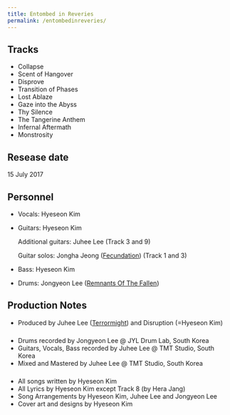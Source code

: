 ```yaml
---
title: Entombed in Reveries
permalink: /entombedinreveries/
---
```


## Tracks 
- Collapse
- Scent of Hangover
- Disprove
- Transition of Phases
- Lost Ablaze
- Gaze into the Abyss
- Thy Silence
- The Tangerine Anthem
- Infernal Aftermath
- Monstrosity

## Resease date
15 July 2017

## Personnel
- Vocals: Hyeseon Kim 
- Guitars: Hyeseon Kim 

   Additional guitars: Juhee Lee (Track 3 and 9)
   
   Guitar solos: Jongha Jeong ([Fecundation](https://www.metal-archives.com/bands/Fecundation/3540394170)) (Track 1 and 3)
- Bass: Hyeseon Kim 
- Drums: Jongyeon Lee ([Remnants Of The Fallen](https://www.metal-archives.com/bands/Remnants_of_the_Fallen/3540331909))

## Production Notes
- Produced by Juhee Lee ([Terrormight](https://www.metal-archives.com/bands/Terrormight/3540290935)) and Disruption (=Hyeseon Kim)

###
- Drums recorded by Jongyeon Lee @ JYL Drum Lab, South Korea
- Guitars, Vocals, Bass recorded by Juhee Lee @ TMT Studio, South Korea
- Mixed and Mastered by Juhee Lee @ TMT Studio, South Korea

###
- All songs written by Hyeseon Kim
- All Lyrics by Hyeseon Kim except Track 8 (by Hera Jang)
- Song Arrangements by Hyeseon Kim, Juhee Lee and Jongyeon Lee
- Cover art and designs by Hyeseon Kim
